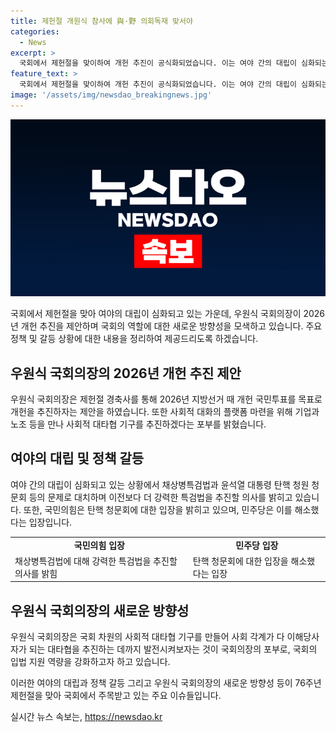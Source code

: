 ```yaml
---
title: 제헌절 개원식 참사에 與·野 의회독재 맞서야
categories:
  - News
excerpt: >
  국회에서 제헌절을 맞이하여 개헌 추진이 공식화되었습니다. 이는 여야 간의 대립이 심화되는 가운데, 각 정당은 상대를 헌정질서 위협자로 지목하며 강력한 입장을 보였습니다. 민주당은 채상병특검법과 윤석열 대통령 탄핵 문제를 중심으로 대치하고 반면, 국민의힘은 위법 탄핵 선동을 규탄하며 의회 독재에 맞서 싸우겠다고 선언했습니다. 개헌 추진을 위한 국민 투표도 제안되었으며, 정면 대립이 심화되는 것으로 나타났습니다.
feature_text: >
  국회에서 제헌절을 맞이하여 개헌 추진이 공식화되었습니다. 이는 여야 간의 대립이 심화되는 가운데, 각 정당은 상대를 헌정질서 위협자로 지목하며 강력한 입장을 보였습니다. 민주당은 채상병특검법과 윤석열 대통령 탄핵 문제를 중심으로 대치하고 반면, 국민의힘은 위법 탄핵 선동을 규탄하며 의회 독재에 맞서 싸우겠다고 선언했습니다. 개헌 추진을 위한 국민 투표도 제안되었으며, 정면 대립이 심화되는 것으로 나타났습니다.
image: '/assets/img/newsdao_breakingnews.jpg'
---
```


<p><img src="/assets/img/newsdao_breakingnews.jpg" alt="koreaapp 속보" /></p>

<p data-ke-size="size16">국회에서 제헌절을 맞아 여야의 대립이 심화되고 있는 가운데, 우원식 국회의장이 2026년 개헌 추진을 제안하며 국회의 역할에 대한 새로운 방향성을 모색하고 있습니다. 주요 정책 및 갈등 상황에 대한 내용을 정리하여 제공드리도록 하겠습니다.</p>

<h2 data-ke-size="size26">우원식 국회의장의 2026년 개헌 추진 제안</h2>

<p data-ke-size="size16">우원식 국회의장은 제헌절 경축사를 통해 2026년 지방선거 때 개헌 국민투표를 목표로 개헌을 추진하자는 제안을 하였습니다. 또한 사회적 대화의 플랫폼 마련을 위해 기업과 노조 등을 만나 사회적 대타협 기구를 추진하겠다는 포부를 밝혔습니다.</p>

<h2 data-ke-size="size26">여야의 대립 및 정책 갈등</h2>

<p data-ke-size="size16">여야 간의 대립이 심화되고 있는 상황에서 채상병특검법과 윤석열 대통령 탄핵 청원 청문회 등의 문제로 대치하며 이전보다 더 강력한 특검법을 추진할 의사를 밝히고 있습니다. 또한, 국민의힘은 탄핵 청문회에 대한 입장을 밝히고 있으며, 민주당은 이를 해소했다는 입장입니다.</p>

<table>
    <tr>
        <td style="text-align: center; height: 17px;"><b>국민의힘 입장</b></td>
        <td style="text-align: center; height: 17px;"><b>민주당 입장</b></td>
    </tr>
    <tr>
        <td>채상병특검법에 대해 강력한 특검법을 추진할 의사를 밝힘</td>
        <td>탄핵 청문회에 대한 입장을 해소했다는 입장</td>
    </tr>
</table>

<h2 data-ke-size="size26">우원식 국회의장의 새로운 방향성</h2>

<p data-ke-size="size16">우원식 국회의장은 국회 차원의 사회적 대타협 기구를 만들어 사회 각계가 다 이해당사자가 되는 대타협을 추진하는 데까지 발전시켜보자는 것이 국회의장의 포부로, 국회의 입법 지원 역량을 강화하고자 하고 있습니다.</p>

<p data-ke-size="size16">이러한 여야의 대립과 정책 갈등 그리고 우원식 국회의장의 새로운 방향성 등이 76주년 제헌절을 맞아 국회에서 주목받고 있는 주요 이슈들입니다.</p>
실시간 뉴스 속보는, <a href="https://newsdao.kr" rel="dofollow">https://newsdao.kr</a>


